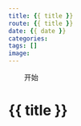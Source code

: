 ```yaml
---
title: {{ title }}
route: {{ title }}
date: {{ date }}
categories: 
tags: []
image:
---
```

&nbsp;&nbsp;&nbsp;&nbsp;&nbsp;&nbsp;&nbsp;&nbsp;开始
<!-- more -->

#  {{ title }}